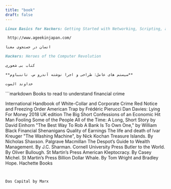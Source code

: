 ```yaml
---
title: "book"
draft: false
---
```


```markdown
Linux Basics for Hackers: Getting Started with Networking, Scripting, and Security in Kali By OccupyTheWeb
```

```markdown
 http://www.ageekinjapan.com/
```

```markdown
انسان در جستجوی معنا
```

```markdown
Hackers: Heroes of the Computer Revolution
```

```markdown
کتاب بی شعوری
```

```markdown
**سیستم های عامل: طراحی و اجرا نوشته آندرو س. تاننباوم**
```

```markdown
خداوند الموت
```
‍‍‍‍‍‍```markdown
Books to read to understand financial crime

International Handbook of White-Collar and Corporate Crime
Red Notice and Freezing Order
American Trap by Frédéric Pierucci
Dan Davies: Lying For Money 2018 UK edition
The Big Short
Confessions of an Economic Hit Man
Fooling Some of the People All of the Time: A Long, Short Story by David Einhorn
"The Best Way To Rob A Bank Is To Own One," by William Black
Financial Shenanigans
Quality of Earnings
The life and death of Ivar Kreuger 
"The Washing Machine", by Nick Kochan
Treasure Islands. By Nicholas Shaxson. Palgrave Macmillan
The Despot’s Guide to Wealth Management. By J.C. Sharman. Cornell University Press
Butler to the World. By Oliver Bullough. St Martin’s Press
American Kleptocracy. By Casey Michel. St Martin’s Press
Billion Dollar Whale. By Tom Wright and Bradley Hope. Hachette Books
```


Das Capital by Marx
